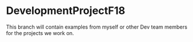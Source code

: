 # DevelopmentProjectF18
This branch will contain examples from myself or other Dev team members
for the projects we work on.
